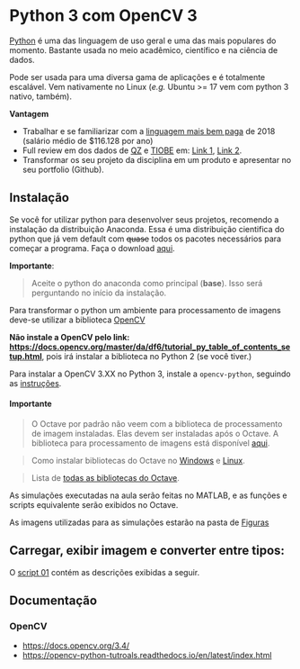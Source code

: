 # Python 3 com OpenCV 3

[Python](https://www.python.org/) é uma das linguagem de uso geral e uma das mais populares do momento. Bastante usada no meio acadêmico, científico e na ciência de dados. 

Pode ser usada para uma diversa gama de aplicações e é totalmente escalável. Vem nativamente no Linux (*e.g.* Ubuntu >= 17 vem com python 3 nativo, também).

**Vantagem**
+ Trabalhar e se familiarizar com a [linguagem mais bem paga](https://qz.com/298635/these-programming-languages-will-earn-you-the-most-money/) de 2018 (salário médio de $116.128 por ano)
+ Full review em dos dados de [QZ](https://qz.com/298635/these-programming-languages-will-earn-you-the-most-money/) e [TIOBE](https://www.tiobe.com/tiobe-index/) em: [Link 1](https://medium.com/@ChallengeRocket/top-10-of-programming-languages-with-the-highest-salaries-in-2017-4390f468256e), [Link 2](https://www.youtube.com/watch?v=f3EbDbm8XqY&t=515s).
+ Transformar os seu projeto da disciplina em um produto e apresentar no seu portfolio (Github).

## Instalação

Se você for utilizar python para desenvolver seus projetos, recomendo a instalação da distribuição Anaconda. Essa é uma distribuição cientifica do python que já vem default com ~~quase~~ todos os pacotes necessários para começar a programa. Faça o download [aqui](https://www.anaconda.com/download/).

**Importante**:
> Aceite o python do anaconda como principal (**base**). Isso será perguntando no início da instalação.

Para transformar o python um ambiente para processamento de imagens deve-se utilizar a biblioteca [OpenCV](https://opencv.org/)

**Não instale a OpenCV pelo link: https://docs.opencv.org/master/da/df6/tutorial_py_table_of_contents_setup.html**, pois irá instalar a biblioteca no Python 2 (se você tiver.)

Para instalar a OpenCV 3.XX no Python 3, instale a `opencv-python`, seguindo as [instruções](https://pypi.org/project/opencv-python/).




#### Importante

> O Octave por padrão não veem com a biblioteca de processamento de imagem instaladas. Elas devem ser instaladas após o Octave. A biblioteca para processamento de imagens está disponível [aqui](https://octave.sourceforge.io/image/index.html).

> Como instalar bibliotecas do Octave no [Windows](https://octave.org/doc/v4.2.2/Installing-and-Removing-Packages.html) e [Linux](https://askubuntu.com/questions/685038/how-can-i-install-a-package-from-octave-forge).

> Lista de [todas as bibliotecas do Octave](https://octave.sourceforge.io/packages.php).

As simulações executadas na aula serão feitas no MATLAB, e as funções e scripts equivalente serão exibidos no Octave.

As imagens utilizadas para as simulações estarão na pasta de [Figuras](../figs)

## Carregar, exibir imagem e converter entre tipos:

O [script 01](script_01__load_image.m) contém as descrições exibidas a seguir.


## Documentação

### OpenCV

* https://docs.opencv.org/3.4/
* https://opencv-python-tutroals.readthedocs.io/en/latest/index.html